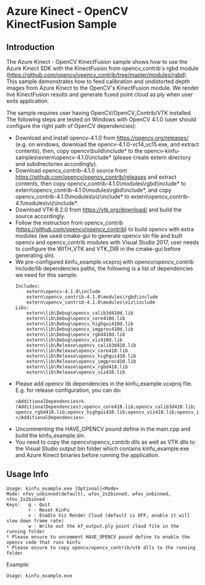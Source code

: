 # Azure Kinect - OpenCV KinectFusion Sample

## Introduction

The Azure Kinect - OpenCV KinectFusion sample shows how to use the Azure Kinect SDK with the KinectFusion from opencv_contrib's rgbd module (https://github.com/opencv/opencv_contrib/tree/master/modules/rgbd). This sample demonstrates how to feed calibration and undistorted depth images from Azure Kinect to the OpenCV's KinectFusion module. We render live KinectFusion results and generate fused point cloud as ply when user exits application.

The sample requires user having OpenCV/OpenCV_Contrib/VTK installed. The following steps are tested on Windows with OpenCV 4.1.0 (user should configure the right path of OpenCV dependencies):
- Download and install opencv-4.1.0 from https://opencv.org/releases/ (e.g. on windows, download the opencv-4.1.0-vc14_vc15.exe, and extract contents), then, copy opencv\build\include\* to the opencv-kinfu-samples\extern\opencv-4.1.0\include\* (please create extern directory and subdirectories accordingly).
- Download opencv_contrib-4.1.0 source from https://github.com/opencv/opencv_contrib/releases and extract contents, then copy opencv_contrib-4.1.0\modules\rgbd\include\* to extern\opencv_contrib-4.1.0\modules\rgbd\include\*, and copy opencv_contrib-4.1.0\modules\viz\include\* to extern\opencv_contrib-4.1\modules\viz\include\*.
- Download VTK-8.2.0 from https://vtk.org/download/ and build the source accordingly.
- Follow the instruction from opencv_contrib (https://github.com/opencv/opencv_contrib) to build opencv with extra modules (we used cmake-gui to generate opencv sln file and built opencv and opencv_contrib modules with Visual Studio 2017, user needs to configure the WITH_VTK and VTK_DIR in the cmake-gui before generating sln).
- We pre-configured kinfu_example.vcxproj with opencv/opencv_contrib include/lib dependencies paths, the following is a list of dependencies we need for this sample:
    ```
    Includes:
        extern\opencv-4.1.0\include
        extern\opencv_contrib-4.1.0\modules\rgbd\include
        extern\opencv_contrib-4.1.0\modules\viz\include
    Libs:
        extern\lib\Debug\opencv_calib3d410d.lib
        extern\lib\Debug\opencv_core410d.lib
        extern\lib\Debug\opencv_highgui410d.lib
        extern\lib\Debug\opencv_imgproc410d.lib
        extern\lib\Debug\opencv_rgbd410d.lib
        extern\lib\Debug\opencv_viz410d.lib
        extern\lib\Release\opencv_calib3d410.lib
        extern\lib\Release\opencv_core410.lib
        extern\lib\Release\opencv_highgui410.lib
        extern\lib\Release\opencv_imgproc410.lib
        extern\lib\Release\opencv_rgbd410.lib
        extern\lib\Release\opencv_viz410.lib
    ```
- Please add opencv lib dependencies in the kinfu_example.vcxproj file. E.g. for release configuration, you can do: 
    ```
    <AdditionalDependencies>%(AdditionalDependencies);opencv_core410.lib;opencv_calib3d410.lib;
    opencv_rgbd410.lib;opencv_highgui410.lib;opencv_viz410.lib;opencv_imgproc410.lib;</AdditionalDependencies>
    ```
- Uncommenting the HAVE_OPENCV pound define in the main.cpp and build the kinfu_example.sln.
- You need to copy the opencv/opencv_contrib dlls as well as VTK dlls to the Visual Studio output bin folder which contains kinfu_example.exe and Azure Kinect binaries before running the application.

## Usage Info

    Usage: kinfu_example.exe [Optional]<Mode>
    Mode: nfov_unbinned(default), wfov_2x2binned, wfov_unbinned, nfov_2x2binned
    Keys:   q - Quit
            r - Reset KinFu
            v - Enable Viz Render Cloud (default is OFF, enable it will slow down frame rate)
            w - Write out the kf_output.ply point cloud file in the running folder
    * Please ensure to uncomment HAVE_OPENCV pound define to enable the opencv code that runs kinfu
    * Please ensure to copy opencv/opencv_contrib/vtk dlls to the running folder

Example:

    Usage: kinfu_example.exe

